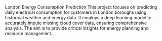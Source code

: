 London Energy Consumption Prediction
This project focuses on predicting daily electrical consumption for customers in London boroughs using historical weather and energy data. It employs a deep learning model to accurately impute missing cloud cover data, ensuring comprehensive analysis. The aim is to provide critical insights for energy planning and resource management.
